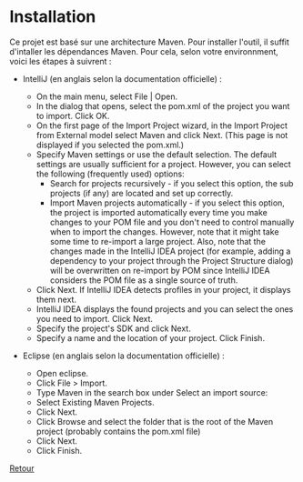 # Installation

Ce projet est basé sur une architecture Maven. Pour installer l'outil, il suffit d'intaller les dépendances Maven.
Pour cela, selon votre environnment, voici les étapes à suivrent : 
- IntelliJ (en anglais selon la documentation officielle) :
    - On the main menu, select File | Open.
    - In the dialog that opens, select the pom.xml of the project you want to import. Click OK.
    - On the first page of the Import Project wizard, in the Import Project from External model select Maven and click Next. 
    (This page is not displayed if you selected the pom.xml.)
    - Specify Maven settings or use the default selection.
    The default settings are usually sufficient for a project. However, you can select the following (frequently used) options:
        - Search for projects recursively - if you select this option, the sub projects (if any) are located and set up correctly.
        - Import Maven projects automatically - if you select this option, the project is imported automatically every time you make changes to your POM file and you don't need to control manually when to import the changes. However, note that it might take some time to re-import a large project. Also, note that the changes made in the IntelliJ IDEA project (for example, adding a dependency to your project through the Project Structure dialog) will be overwritten on re-import by POM since IntelliJ IDEA considers the POM file as a single source of truth.
    - Click Next.
    If IntelliJ IDEA detects profiles in your project, it displays them next.
    - IntelliJ IDEA displays the found projects and you can select the ones you need to import.
    Click Next.
    - Specify the project's SDK and click Next.
    - Specify a name and the location of your project. Click Finish.
    
- Eclipse (en anglais selon la documentation officielle) :
    - Open eclipse.
    - Click File > Import.
    - Type Maven in the search box under Select an import source:
    - Select Existing Maven Projects.
    - Click Next.
    - Click Browse and select the folder that is the root of the Maven project (probably contains the pom.xml file)
    - Click Next.
    - Click Finish.

[Retour](../README.md)